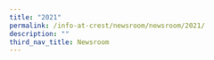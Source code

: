 ```yaml
---
title: "2021"
permalink: /info-at-crest/newsroom/newsroom/2021/
description: ""
third_nav_title: Newsroom
---
```

